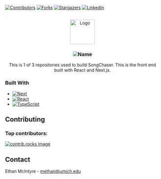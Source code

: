 <!-- Improved compatibility of back to top link: See: https://github.com/othneildrew/Best-README-Template/pull/73 -->
<a id="readme-top"></a>
<!--
*** Thanks for checking out the Best-README-Template. If you have a suggestion
*** that would make this better, please fork the repo and create a pull request
*** or simply open an issue with the tag "enhancement".
*** Don't forget to give the project a star!
*** Thanks again! Now go create something AMAZING! :D
-->



<!-- PROJECT SHIELDS -->
<!--
*** I'm using markdown "reference style" links for readability.
*** Reference links are enclosed in brackets [ ] instead of parentheses ( ).
*** See the bottom of this document for the declaration of the reference variables
*** for contributors-url, forks-url, etc. This is an optional, concise syntax you may use.
*** https://www.markdownguide.org/basic-syntax/#reference-style-links
-->
[![Contributors][contributors-shield]][contributors-url]
[![Forks][forks-shield]][forks-url]
[![Stargazers][stars-shield]][stars-url]
[![LinkedIn][linkedin-shield]][linkedin-url]



<!-- PROJECT LOGO -->
<br />
<div align="center">
<img src="https://i.imgur.com/PBMoikw.png" alt="Logo" width="80" height="80">

<h3 align="center"><img src="https://i.imgur.com/9GgS6NS.png" alt="Name"/></h3>

  <p align="center">
    This is 1 of 3 repositories used to build SongChaser. This is the front end built with React and Next.js.
  </p>
</div>


### Built With

* [![Next][Next.js]][Next-url]
* [![React][React.js]][React-url]
* [![TypeScript][TypeScript-badge]][TypeScript-url]


<!-- CONTRIBUTING -->
## Contributing

### Top contributors:

<a href="https://github.com/jorelm68/mhacks/graphs/contributors">
  <img src="https://contrib.rocks/image?repo=jorelm68/mhacks" alt="contrib.rocks image" />
</a>



<!-- CONTACT -->
## Contact

Ethan McIntyre - methan@umich.edu

<!-- MARKDOWN LINKS & IMAGES -->
<!-- https://www.markdownguide.org/basic-syntax/#reference-style-links -->
[contributors-shield]: https://img.shields.io/github/contributors/jorelm68/mhacks.svg?style=for-the-badge
[contributors-url]: https://www.impact-resume.com//graphs/contributors
[forks-shield]: https://img.shields.io/github/forks/jorelm68/mhacks.svg?style=for-the-badge
[forks-url]: https://www.impact-resume.com//network/members
[stars-shield]: https://img.shields.io/github/stars/jorelm68/mhacks.svg?style=for-the-badge
[stars-url]: https://www.impact-resume.com//stargazers
[issues-shield]: https://img.shields.io/github/issues/jorelm68/mhacks.svg?style=for-the-badge
[issues-url]: https://www.impact-resume.com//issues
[license-shield]: https://img.shields.io/github/license/jorelm68/mhacks.svg?style=for-the-badge
[license-url]: https://www.impact-resume.com//blob/master/LICENSE.txt
[linkedin-shield]: https://img.shields.io/badge/-LinkedIn-black.svg?style=for-the-badge&logo=linkedin&colorB=555
[linkedin-url]: https://linkedin.com/in/ethan-mcintyre68
[product-screenshot]: images/screenshot.png
[Next.js]: https://img.shields.io/badge/next.js-000000?style=for-the-badge&logo=nextdotjs&logoColor=white
[Next-url]: https://nextjs.org/
[React.js]: https://img.shields.io/badge/React-20232A?style=for-the-badge&logo=react&logoColor=61DAFB
[React-url]: https://reactjs.org/
[Firebase-badge]: https://img.shields.io/badge/Firebase-FFCA28?style=for-the-badge&logo=firebase&logoColor=white
[Firebase-url]: https://firebase.google.com/
[TypeScript-badge]: https://img.shields.io/badge/TypeScript-007ACC?style=for-the-badge&logo=typescript&logoColor=white
[TypeScript-url]: https://www.typescriptlang.org/
